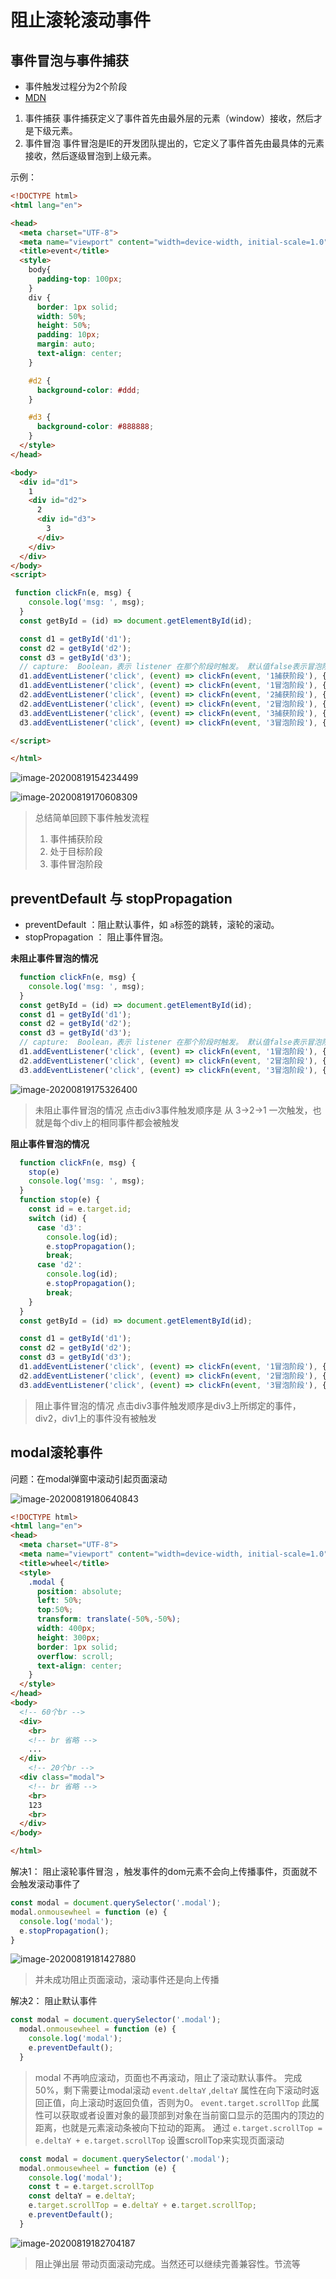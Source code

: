 # 阻止滚轮滚动事件

## 事件冒泡与事件捕获

- 事件触发过程分为2个阶段
- [MDN](https://developer.mozilla.org/zh-CN/docs/Web/API/EventTarget/addEventListener)

1. 事件捕获
   事件捕获定义了事件首先由最外层的元素（window）接收，然后才是下级元素。
2. 事件冒泡
   事件冒泡是IE的开发团队提出的，它定义了事件首先由最具体的元素接收，然后逐级冒泡到上级元素。

示例：

```html
<!DOCTYPE html>
<html lang="en">

<head>
  <meta charset="UTF-8">
  <meta name="viewport" content="width=device-width, initial-scale=1.0">
  <title>event</title>
  <style>
    body{
      padding-top: 100px;
    }
    div {
      border: 1px solid;
      width: 50%;
      height: 50%;
      padding: 10px;
      margin: auto;
      text-align: center;
    }

    #d2 {
      background-color: #ddd;
    }

    #d3 {
      background-color: #888888;
    }
  </style>
</head>

<body>
  <div id="d1">
    1
    <div id="d2">
      2
      <div id="d3">
        3
      </div>
    </div>
  </div>
</body>
<script>

 function clickFn(e, msg) {
    console.log('msg: ', msg);
  }
  const getById = (id) => document.getElementById(id);

  const d1 = getById('d1');
  const d2 = getById('d2');
  const d3 = getById('d3');
  // capture:  Boolean，表示 listener 在那个阶段时触发。 默认值false表示冒泡阶段触发，true 表示捕获阶段触发
  d1.addEventListener('click', (event) => clickFn(event, '1捕获阶段'), { capture: true })
  d1.addEventListener('click', (event) => clickFn(event, '1冒泡阶段'), { capture: false })
  d2.addEventListener('click', (event) => clickFn(event, '2捕获阶段'), { capture: true })
  d2.addEventListener('click', (event) => clickFn(event, '2冒泡阶段'), { capture: false })
  d3.addEventListener('click', (event) => clickFn(event, '3捕获阶段'), { capture: true })
  d3.addEventListener('click', (event) => clickFn(event, '3冒泡阶段'), { capture: false })

</script>

</html>
```

![image-20200819154234499](https://fe-notes-1302400351.cos.ap-beijing.myqcloud.com/js/20200819182808.png)

![image-20200819170608309](https://fe-notes-1302400351.cos.ap-beijing.myqcloud.com/js/20200819182809.png)

> 总结简单回顾下事件触发流程
> 1. 事件捕获阶段
> 2. 处于目标阶段
> 3. 事件冒泡阶段

## preventDefault 与 stopPropagation

- preventDefault ：阻止默认事件，如 `a`标签的跳转，滚轮的滚动。
- stopPropagation ： 阻止事件冒泡。

**未阻止事件冒泡的情况**

```js
  function clickFn(e, msg) {
    console.log('msg: ', msg);
  }
  const getById = (id) => document.getElementById(id);
  const d1 = getById('d1');
  const d2 = getById('d2');
  const d3 = getById('d3');
  // capture:  Boolean，表示 listener 在那个阶段时触发。 默认值false表示冒泡阶段触发，true 表示捕获阶段触发
  d1.addEventListener('click', (event) => clickFn(event, '1冒泡阶段'), { capture: false })
  d2.addEventListener('click', (event) => clickFn(event, '2冒泡阶段'), { capture: false })
  d3.addEventListener('click', (event) => clickFn(event, '3冒泡阶段'), { capture: false })
```

![image-20200819175326400](https://fe-notes-1302400351.cos.ap-beijing.myqcloud.com/js/20200819182810.png)

> 未阻止事件冒泡的情况 点击div3事件触发顺序是 从 3->2->1 一次触发，也就是每个div上的相同事件都会被触发

**阻止事件冒泡的情况**

```js
  function clickFn(e, msg) {
    stop(e)
    console.log('msg: ', msg);
  }
  function stop(e) {
    const id = e.target.id;
    switch (id) {
      case 'd3':
        console.log(id);
        e.stopPropagation();
        break;
      case 'd2':
        console.log(id);
        e.stopPropagation();
        break;
    }
  }
  const getById = (id) => document.getElementById(id);

  const d1 = getById('d1');
  const d2 = getById('d2');
  const d3 = getById('d3');
  d1.addEventListener('click', (event) => clickFn(event, '1冒泡阶段'), { capture: false })
  d2.addEventListener('click', (event) => clickFn(event, '2冒泡阶段'), { capture: false })
  d3.addEventListener('click', (event) => clickFn(event, '3冒泡阶段'), { capture: false })

```

> 阻止事件冒泡的情况 点击div3事件触发顺序是div3上所绑定的事件，div2，div1上的事件没有被触发


## modal滚轮事件 

问题：在modal弹窗中滚动引起页面滚动

![image-20200819180640843](https://fe-notes-1302400351.cos.ap-beijing.myqcloud.com/js/20200819182811.png)

```html
<!DOCTYPE html>
<html lang="en">
<head>
  <meta charset="UTF-8">
  <meta name="viewport" content="width=device-width, initial-scale=1.0">
  <title>wheel</title>
  <style>
    .modal {
      position: absolute;
      left: 50%;
      top:50%;
      transform: translate(-50%,-50%);
      width: 400px;
      height: 300px;
      border: 1px solid;
      overflow: scroll;
      text-align: center;
    }
  </style>
</head>
<body>
  <!-- 60个br -->
  <div>
    <br>
    <!-- br 省略 -->
    ...
  </div>
    <!-- 20个br -->
  <div class="modal">
    <!-- br 省略 -->
    <br>
    123
    <br>
  </div>
</body>

</html>
```

解决1： 阻止滚轮事件冒泡 ，触发事件的dom元素不会向上传播事件，页面就不会触发滚动事件了

```js
const modal = document.querySelector('.modal');
modal.onmousewheel = function (e) {
  console.log('modal');
  e.stopPropagation();
}
```

![image-20200819181427880](https://fe-notes-1302400351.cos.ap-beijing.myqcloud.com/js/20200819182812.png)

> 并未成功阻止页面滚动，滚动事件还是向上传播


解决2： 阻止默认事件

```js
const modal = document.querySelector('.modal');
  modal.onmousewheel = function (e) {
    console.log('modal');
    e.preventDefault();
  }
```

> modal 不再响应滚动，页面也不再滚动，阻止了滚动默认事件。 完成50%，剩下需要让modal滚动
> `event.deltaY` ,`deltaY` 属性在向下滚动时返回正值，向上滚动时返回负值，否则为0。
> `event.target.scrollTop` 此属性可以获取或者设置对象的最顶部到对象在当前窗口显示的范围内的顶边的距离，也就是元素滚动条被向下拉动的距离。
> 通过 `e.target.scrollTop = e.deltaY + e.target.scrollTop` 设置scrollTop来实现页面滚动


```js
  const modal = document.querySelector('.modal');
  modal.onmousewheel = function (e) {
    console.log('modal');
    const t = e.target.scrollTop
    const deltaY = e.deltaY;
    e.target.scrollTop = e.deltaY + e.target.scrollTop;
    e.preventDefault();
  }
```


![image-20200819182704187](https://fe-notes-1302400351.cos.ap-beijing.myqcloud.com/js/20200819182813.png)


> 阻止弹出层 带动页面滚动完成。当然还可以继续完善兼容性。节流等